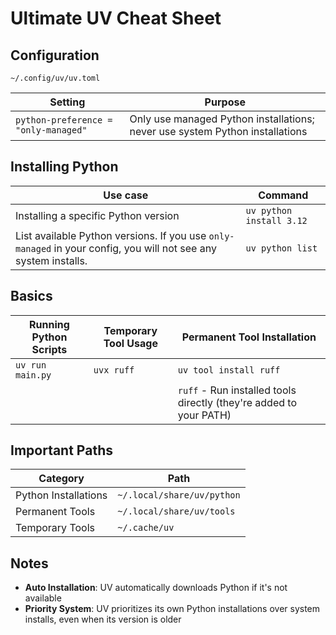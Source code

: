 # Ultimate UV Cheat Sheet

## Configuration

`~/.config/uv/uv.toml`

| Setting | Purpose |
|------|---------|
| `python-preference = "only-managed"` | Only use managed Python installations; never use system Python installations |

## Installing Python

| Use case | Command |
|--------------|-------------|
| Installing a specific Python version | `uv python install 3.12` |
| List available Python versions. If you use `only-managed` in your config, you will not see any system installs. | `uv python list` |

## Basics

| **Running Python Scripts** | **Temporary Tool Usage** | **Permanent Tool Installation** |
|------------------------|------------------------|----------------------------|
| `uv run main.py` | `uvx ruff` | `uv tool install ruff` |
| | | `ruff` - Run installed tools directly (they're added to your PATH) |

## Important Paths

| Category | Path |
|----------|------|
| Python Installations | `~/.local/share/uv/python` |
| Permanent Tools | `~/.local/share/uv/tools` |
| Temporary Tools | `~/.cache/uv` |

## Notes

- **Auto Installation**: UV automatically downloads Python if it's not available
- **Priority System**: UV prioritizes its own Python installations over system installs, even when its version is older
